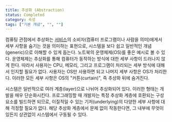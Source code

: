 ```yaml
---
title: 추상화 (Abstraction)
status: Completed
category: 속성
tags: ["기본 개념", "", ""]
---
```


컴퓨팅 관점에서 추상화는 [서비스](/ko/service/)의
소비자(컴퓨터 프로그램이나 사람을 의미)에게서
세부 사항을 숨기는 것을 의미하는 표현으로,
시스템을 보다 쉽고 일반적인 개념(generic)으로 이해할 수 있게 돕는다.
노트북의 운영체제(OS)를 좋은 예시로 볼 수 있다.
운영체제는 추상화를 통해 컴퓨터가 동작하는 방식에 대한 세부 사항이 드러나지 않게 한다.
따라서 사용자는 CPU, 메모리, 그리고 프로그램이 처리되는 세부 방식에 대해서 인지할 필요가 없다.
사용자는 OS만 사용하면 되고 나머지 세부 사항은 OS가 처리한다.
이러한 모든 세부 사항은 OS의 "커튼(curtain)", 즉 추상화 뒤에 숨겨진다.

시스템은 일반적으로 여러 계층(layer)으로 나뉘어 추상화되어 있다.
이러한 형태는 개발을 매우 단순화시킨다.
프로그래밍할 때 개발자는 특정 추상화 계층에 호환되는 구성 요소를 빌드하면 되므로,
이질적일 수 있는 기저(underlying)의 다양한 세부 사항에 대해 걱정할 필요가 없다.
해당 추상화 계층에서 문제 없이 작동한다면, 그 내부에 무엇이 있든지 상관없이
시스템에서 구동될 수 있다.

